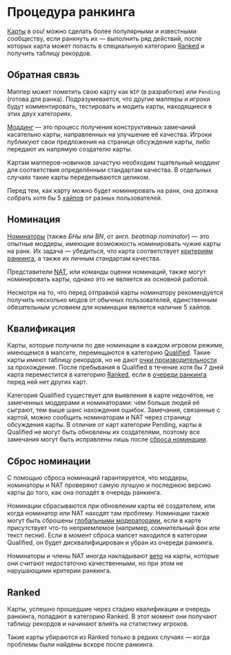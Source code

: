 # Процедура ранкинга

[Карты](/wiki/Beatmap) в osu! можно сделать более популярными и известными сообществу, если ранкнуть их — выполнить ряд действий, после которых карта может попасть в специальную категорию [Ranked](/wiki/Beatmap/Category#ranked) и получить таблицу рекордов.

## Обратная связь

Маппер может пометить свою карту как `WIP` (в разработке) или `Pending` (готова для ранка). Подразумевается, что другие мапперы и игроки будут комментировать, тестировать и модить карты, находящиеся в этих двух категориях.

[Моддинг](/wiki/Modding) — это процесс получения конструктивных замечаний касательно карты, направленных на улучшение её качества. Игроки публикуют свои предложения на странице обсуждения карты, либо передают их напрямую создателю карты.

Картам мапперов-новичков зачастую необходим тщательный моддинг для соответствия определённым стандартам качества. В отдельных случаях такие карты переделываются целиком.

Перед тем, как карту можно будет номинировать на ранк, она должна собрать хотя бы 5 [хайпов](/wiki/Glossary#hype) от разных пользователей.

## Номинация

[Номинаторы](/wiki/People/The_Team/Beatmap_Nominators) (также *БНы* или *BN*, от англ. *beatmap nominator*) — это опытные моддеры, имеющие возможность номинировать чужие карты на ранк. Их задача — убедиться, что карта соответствует [критериям ранкинга](/wiki/Ranking_Criteria), а также их личным стандартам качества.

Представители [NAT](/wiki/People/The_Team/Nomination_Assessment_Team), или команды оценки номинаций, также могут номинировать карты, однако это не является их основной работой.

Несмотря на то, что перед отправкой карты номинатору рекомендуется получить несколько модов от обычных пользователей, единственным обязательным условием для номинации является наличие 5 хайпов.

## Квалификация

Карты, которые получили по две номинации в каждом игровом режиме, имеющемся в мапсете, перемещаются в категорию [Qualified](/wiki/Beatmap/Category#qualified). Такие карты имеют таблицу рекордов, но не дают [очки производительности](/wiki/Performance_Points) за прохождение. После пребывания в Qualified в течение хотя бы 7 дней карта переместится в категорию [Ranked](#ranked), если в [очереди ранкинга](Ranking_queue) перед ней нет других карт.

Категория Qualified существует для выявления в карте недочётов, не замеченных моддерами и номинаторами: чем больше людей её сыграют, тем выше шанс нахождения ошибок. Замечания, связанные с картой, можно сообщить номинаторам и NAT через страницу обсуждения карты. В отличие от карт категории Pending, карты в Qualified не могут быть обновлены их создателями, поэтому все замечания могут быть исправлены лишь после [сброса номинации](#сброс-номинации).

## Сброс номинации

С помощью сброса номинаций гарантируется, что моддеры, номинаторы и NAT проверяют самую лучшую и последнюю версию карты до того, как она попадёт в очередь ранкинга. 

Номинации сбрасываются при обновлении карты её создателем, или когда номинатор или NAT находят там проблему. Номинации также могут быть сброшены [глобальными модераторами](/wiki/People/The_Team/Global_Moderation_Team), если в карте присутствует что-то неприемлемое (например, сомнительный фон или текст песни). Если в момент сброса мапсет находился в категории Qualified, он будет дисквалифицирован и убран из очереди ранкинга.

Номинаторы и члены NAT иногда накладывают [вето](/wiki/People/The_Team/Beatmap_Nominators/Beatmap_Veto) на карты, которые они считают недостаточно качественными, но при этом не нарушающими критерии ранкинга.

## Ranked

Карты, успешно прошедшие через стадию квалификации и очередь ранкинга, попадают в категорию Ranked. В этот момент они получают таблицу рекордов и начинают влиять на статистику игроков.

Такие карты убираются из Ranked только в редких случаях — когда проблемы были найдены вскоре после ранкинга.
